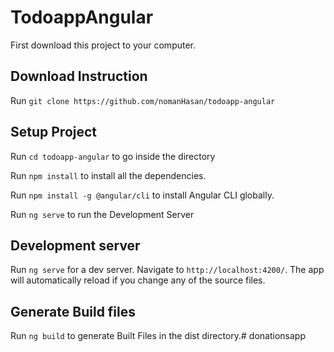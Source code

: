 # TodoappAngular

First download this project to your computer.


## Download Instruction


Run `git clone https://github.com/nomanHasan/todoapp-angular`



## Setup Project

Run `cd todoapp-angular` to go inside the directory

Run `npm install` to install all the dependencies.

Run `npm install -g @angular/cli` to install Angular CLI globally.

Run `ng serve` to run the Development Server


## Development server


Run `ng serve` for a dev server. Navigate to `http://localhost:4200/`. The app will automatically reload if you change any of the source files.


## Generate Build files


Run `ng build` to generate Built Files in the dist directory.#   d o n a t i o n s a p p  
 